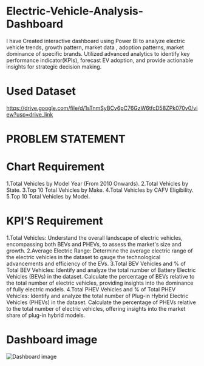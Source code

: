 # Electric-Vehicle-Analysis-Dashboard
I have Created interactive dashboard using Power BI to analyze   electric vehicle trends, growth pattern, market data ,  adoption patterns, market dominance of specific brands. Utilized advanced analytics to identify  key performance  indicator(KPIs), forecast EV adoption, and provide actionable  insights for strategic decision making.
# Used Dataset
https://drive.google.com/file/d/1sTnmSyBCv6pC76GzW6tfcD58ZPk070v0/view?usp=drive_link

# PROBLEM STATEMENT
# Chart Requirement
1.Total Vehicles by Model Year (From 2010 Onwards).
2.Total Vehicles by State.
3.Top 10 Total Vehicles by Make.
4.Total Vehicles by CAFV Eligibility.
5.Top 10 Total Vehicles by Model.

# KPI’S Requirement
1.Total Vehicles:
Understand the overall landscape of electric vehicles, encompassing both BEVs and PHEVs, to assess the market's size and growth.
2.Average Electric Range:
Determine the average electric range of the electric vehicles in the dataset to gauge the technological advancements and efficiency of the EVs.
3.Total BEV Vehicles and % of Total BEV Vehicles:
Identify and analyze the total number of Battery Electric Vehicles (BEVs) in the dataset.
Calculate the percentage of BEVs relative to the total number of electric vehicles, providing insights into the dominance of fully electric models.
4.Total PHEV Vehicles and % of Total PHEV Vehicles:
Identify and analyze the total number of Plug-in Hybrid Electric Vehicles (PHEVs) in the dataset.
Calculate the percentage of PHEVs relative to the total number of electric vehicles, offering insights into the market share of plug-in hybrid models.
# Dashboard image
![Dashboard image](https://github.com/user-attachments/assets/706179e1-0dd7-4c1d-85f5-ef7997255c6b)

